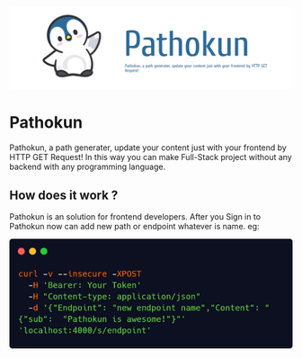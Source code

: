 ![Pathokun Image](master/img/Pathokun.png)

# Pathokun 

Pathokun, a path generater, update your content just with your frontend by HTTP GET Request! In this way you can make Full-Stack project without any backend with any programming language.

## How does it work ?

Pathokun is an solution for frontend developers. After you Sign in to Pathokun now can add new path or endpoint whatever is name. eg:

![Pathokun Image](master/img/endpoint.png)